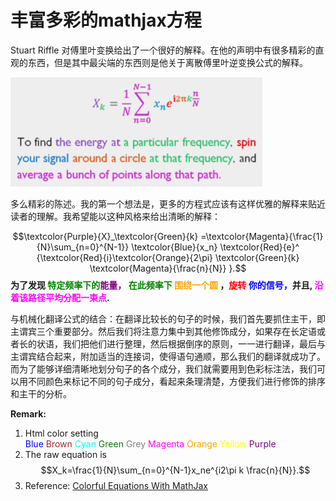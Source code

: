<script type="text/x-mathjax-config">
  MathJax.Hub.Config({ TeX: { extensions: ["color.js"] }});
</script>

<script type="text/javascript" src="http://cdn.mathjax.org/mathjax/latest/MathJax.js?config=TeX-AMS-MML_HTMLorMML"></script>

# 丰富多彩的mathjax方程

Stuart Riffle 对傅里叶变换给出了一个很好的解释。在他的声明中有很多精彩的直观的东西，但是其中最尖端的东西则是他关于离散傅里叶逆变换公式的解释。

![Mou icon](figure1.png)

多么精彩的陈述。我的第一个想法是，更多的方程式应该有这样优雅的解释来贴近读者的理解。我希望能以这种风格来给出清晰的解释：

$$\textcolor{Purple}{X}_\textcolor{Green}{k}
=\textcolor{Magenta}{\frac{1}{N}\sum_{n=0}^{N-1}}
\textcolor{Blue}{x_n}
\textcolor{Red}{e}^
{\textcolor{Red}{i}\textcolor{Orange}{2\pi} 
\textcolor{Green}{k}
\textcolor{Magenta}{\frac{n}{N}}
}.$$
**为了发现 </font> <font color=Green>特定频率下的</font><font color=Purple>能量，</font>  <font color=Green>在此频率下</font> <font color=Orange>围绕一个圆</font> ，<font color=Red>旋转</font> <font color=Blue>你的信号，</font>并且, <font color=Magenta>沿着该路径平均分配一束点</font>.**


与机械化翻译公式的结合：在翻译比较长的句子的时候，我们首先要抓住主干，即主谓宾三个重要部分。然后我们将注意力集中到其他修饰成分，如果存在长定语或者长的状语，我们把他们进行整理，然后根据倒序的原则，一一进行翻译，最后与主谓宾结合起来，附加适当的连接词，使得语句通顺，那么我们的翻译就成功了。而为了能够详细清晰地划分句子的各个成分，我们就需要用到色彩标注法，我们可以用不同颜色来标记不同的句子成分，看起来条理清楚，方便我们进行修饰的排序和主干的分析。

**Remark:**

1. Html color setting  
		<font color=Blue>Blue</font> 
		 <font color=Brown>Brown</font> 
		 <font color=Cyan>Cyan</font> 
		 <font color=Green>Green</font> 
		 <font color=Grey>Grey</font> 
		 <font color=Magenta>Magenta</font> 
		 <font color=Orange>Orange</font> 
		 <font color=Yellow>Yellow</font> 
		 <font color=Purple>Purple</font> 
2. The raw equation is $$X_k=\frac{1}{N}\sum_{n=0}^{N-1}x_ne^{i2\pi k \frac{n}{N}}.$$
3. Reference: [Colorful Equations With MathJax](http://adereth.github.io/blog/2013/11/29/colorful-equations/)